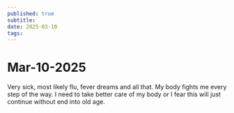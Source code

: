 ```yaml
---
published: true
subtitle: 
date: 2025-03-10
tags: 
---
```


# Mar-10-2025

Very sick, most likely flu, fever dreams and all that. My body fights me every step of the way. I need to take better care of my body or I fear this will just continue without end into old age.
